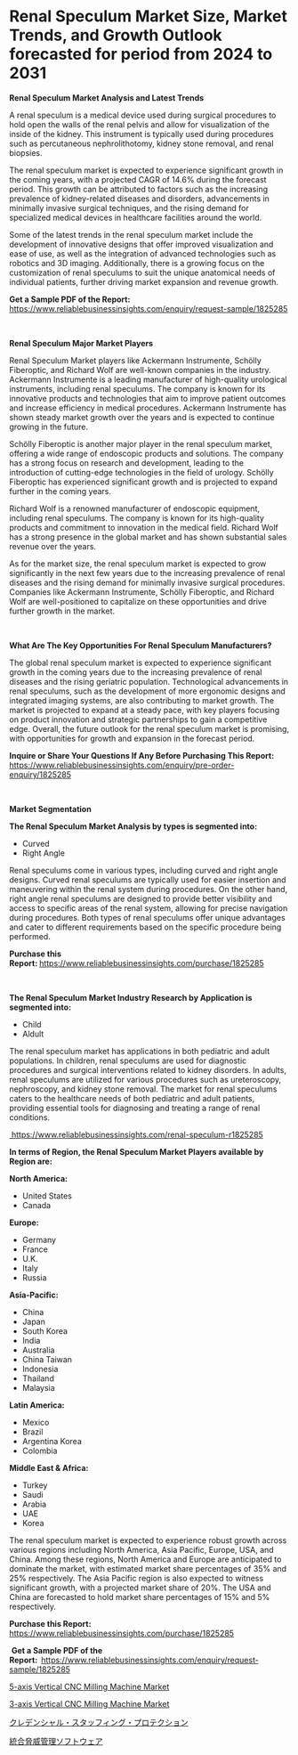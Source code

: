 <p><h1>Renal Speculum Market Size, Market Trends, and Growth Outlook forecasted for period from 2024 to 2031</h1></p><p><strong>Renal Speculum Market Analysis and Latest Trends</strong></p>
<p><p>A renal speculum is a medical device used during surgical procedures to hold open the walls of the renal pelvis and allow for visualization of the inside of the kidney. This instrument is typically used during procedures such as percutaneous nephrolithotomy, kidney stone removal, and renal biopsies.</p><p>The renal speculum market is expected to experience significant growth in the coming years, with a projected CAGR of 14.6% during the forecast period. This growth can be attributed to factors such as the increasing prevalence of kidney-related diseases and disorders, advancements in minimally invasive surgical techniques, and the rising demand for specialized medical devices in healthcare facilities around the world.</p><p>Some of the latest trends in the renal speculum market include the development of innovative designs that offer improved visualization and ease of use, as well as the integration of advanced technologies such as robotics and 3D imaging. Additionally, there is a growing focus on the customization of renal speculums to suit the unique anatomical needs of individual patients, further driving market expansion and revenue growth.</p></p>
<p><strong>Get a Sample PDF of the Report:&nbsp;</strong> <a href="https://www.reliablebusinessinsights.com/enquiry/request-sample/1825285">https://www.reliablebusinessinsights.com/enquiry/request-sample/1825285</a></p>
<p>&nbsp;</p>
<p><strong>Renal Speculum Major Market Players</strong></p>
<p><p>Renal Speculum Market players like Ackermann Instrumente, Schölly Fiberoptic, and Richard Wolf are well-known companies in the industry. Ackermann Instrumente is a leading manufacturer of high-quality urological instruments, including renal speculums. The company is known for its innovative products and technologies that aim to improve patient outcomes and increase efficiency in medical procedures. Ackermann Instrumente has shown steady market growth over the years and is expected to continue growing in the future.</p><p>Schölly Fiberoptic is another major player in the renal speculum market, offering a wide range of endoscopic products and solutions. The company has a strong focus on research and development, leading to the introduction of cutting-edge technologies in the field of urology. Schölly Fiberoptic has experienced significant growth and is projected to expand further in the coming years.</p><p>Richard Wolf is a renowned manufacturer of endoscopic equipment, including renal speculums. The company is known for its high-quality products and commitment to innovation in the medical field. Richard Wolf has a strong presence in the global market and has shown substantial sales revenue over the years.</p><p>As for the market size, the renal speculum market is expected to grow significantly in the next few years due to the increasing prevalence of renal diseases and the rising demand for minimally invasive surgical procedures. Companies like Ackermann Instrumente, Schölly Fiberoptic, and Richard Wolf are well-positioned to capitalize on these opportunities and drive further growth in the market.</p></p>
<p>&nbsp;</p>
<p><strong>What Are The Key Opportunities For Renal Speculum Manufacturers?</strong></p>
<p><p>The global renal speculum market is expected to experience significant growth in the coming years due to the increasing prevalence of renal diseases and the rising geriatric population. Technological advancements in renal speculums, such as the development of more ergonomic designs and integrated imaging systems, are also contributing to market growth. The market is projected to expand at a steady pace, with key players focusing on product innovation and strategic partnerships to gain a competitive edge. Overall, the future outlook for the renal speculum market is promising, with opportunities for growth and expansion in the forecast period.</p></p>
<p><strong>Inquire or Share Your Questions If Any Before Purchasing This Report:</strong> <a href="https://www.reliablebusinessinsights.com/enquiry/pre-order-enquiry/1825285">https://www.reliablebusinessinsights.com/enquiry/pre-order-enquiry/1825285</a></p>
<p>&nbsp;</p>
<p><strong>Market Segmentation</strong></p>
<p><strong>The Renal Speculum Market Analysis by types is segmented into:</strong></p>
<p><ul><li>Curved</li><li>Right Angle</li></ul></p>
<p><p>Renal speculums come in various types, including curved and right angle designs. Curved renal speculums are typically used for easier insertion and maneuvering within the renal system during procedures. On the other hand, right angle renal speculums are designed to provide better visibility and access to specific areas of the renal system, allowing for precise navigation during procedures. Both types of renal speculums offer unique advantages and cater to different requirements based on the specific procedure being performed.</p></p>
<p><strong>Purchase this Report:&nbsp;</strong><a href="https://www.reliablebusinessinsights.com/purchase/1825285">https://www.reliablebusinessinsights.com/purchase/1825285</a></p>
<p>&nbsp;</p>
<p><strong>The Renal Speculum Market Industry Research by Application is segmented into:</strong></p>
<p><ul><li>Child</li><li>Aldult</li></ul></p>
<p><p>The renal speculum market has applications in both pediatric and adult populations. In children, renal speculums are used for diagnostic procedures and surgical interventions related to kidney disorders. In adults, renal speculums are utilized for various procedures such as ureteroscopy, nephroscopy, and kidney stone removal. The market for renal speculums caters to the healthcare needs of both pediatric and adult patients, providing essential tools for diagnosing and treating a range of renal conditions.</p></p>
<p><a href="https://www.reliablebusinessinsights.com/renal-speculum-r1825285">&nbsp;https://www.reliablebusinessinsights.com/renal-speculum-r1825285</a></p>
<p><strong>In terms of Region, the Renal Speculum Market Players available by Region are:</strong></p>
<p>
    <p> <strong> North America: </strong>
        <ul>
            <li>United States</li>
            <li>Canada</li>
        </ul>
        </p> 
    <p> <strong> Europe: </strong>
        <ul>
            <li>Germany</li>
            <li>France</li>
            <li>U.K.</li>
            <li>Italy</li>
            <li>Russia</li>
        </ul>
        </p> 
    <p> <strong> Asia-Pacific: </strong>
        <ul>
            <li>China</li>
            <li>Japan</li>
            <li>South Korea</li>
            <li>India</li>
            <li>Australia</li>
            <li>China Taiwan</li>
            <li>Indonesia</li>
            <li>Thailand</li>
            <li>Malaysia</li>
        </ul>
        </p> 
    <p> <strong> Latin America: </strong>
        <ul>
            <li>Mexico</li>
            <li>Brazil</li>
            <li>Argentina Korea</li>
            <li>Colombia</li>
        </ul>
        </p> 
    <p> <strong> Middle East & Africa: </strong>
        <ul>
            <li>Turkey</li>
            <li>Saudi</li>
            <li>Arabia</li>
            <li>UAE</li>
            <li>Korea</li>
        </ul>
    </p>
    </p>
<p><p>The renal speculum market is expected to experience robust growth across various regions including North America, Asia Pacific, Europe, USA, and China. Among these regions, North America and Europe are anticipated to dominate the market, with estimated market share percentages of 35% and 25% respectively. The Asia Pacific region is also expected to witness significant growth, with a projected market share of 20%. The USA and China are forecasted to hold market share percentages of 15% and 5% respectively.</p></p>
<p><strong>Purchase this Report: </strong><a href="https://www.reliablebusinessinsights.com/purchase/1825285">https://www.reliablebusinessinsights.com/purchase/1825285</a></p>
<p>&nbsp;<strong>Get a Sample PDF of the Report:&nbsp;&nbsp;</strong><a href="https://www.reliablebusinessinsights.com/enquiry/request-sample/1825285">https://www.reliablebusinessinsights.com/enquiry/request-sample/1825285</a></p>
<p><strong></strong></p>
<p><p><a href="https://github.com/arionmp/Market-Research-Report-List-4/blob/main/5-axis-vertical-cnc-milling-machine-market.md">5-axis Vertical CNC Milling Machine Market</a></p><p><a href="https://github.com/markusgodoy/Market-Research-Report-List-4/blob/main/3-axis-vertical-cnc-milling-machine-market.md">3-axis Vertical CNC Milling Machine Market</a></p><p><a href="https://github.com/AbigaleHuel/Market-Research-Report-List-1/blob/main/2051805169564.md">クレデンシャル・スタッフィング・プロテクション</a></p><p><a href="https://github.com/AdellaPrice2023/Market-Research-Report-List-2/blob/main/4876747169563.md">統合脅威管理ソフトウェア</a></p></p>